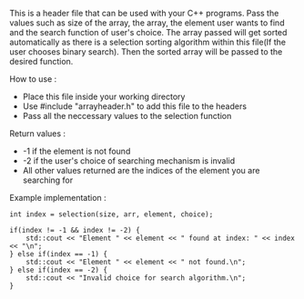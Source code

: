 This is a header file that can be used with your C++ programs. Pass the values such as size of the array, the array, the element user wants to find and the search function of user's choice. The array passed will get sorted automatically as there is a selection sorting algorithm within this file(If the user chooses binary search). Then the sorted array will be passed to the desired function.

How to use :
- Place this file inside your working directory
- Use #include "arrayheader.h" to add this file to the headers
- Pass all the neccessary values to the selection function

Return values :
- -1 if the element is not found
- -2 if the user's choice of searching mechanism is invalid
- All other values returned are the indices of the element you are searching for

Example implementation :

    int index = selection(size, arr, element, choice);

    if(index != -1 && index != -2) {
        std::cout << "Element " << element << " found at index: " << index << "\n";
    } else if(index == -1) {
        std::cout << "Element " << element << " not found.\n";
    } else if(index == -2) {
        std::cout << "Invalid choice for search algorithm.\n";
    }